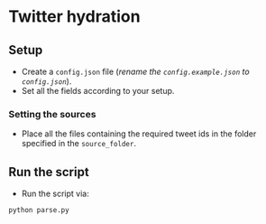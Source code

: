# Twitter hydration

## Setup

- Create a `config.json` file (_rename the `config.example.json` to `config.json`_).
- Set all the fields according to your setup.

### Setting the sources

- Place all the files containing the required tweet ids in the folder specified in the `source_folder`.

## Run the script

- Run the script via:

```
python parse.py
```